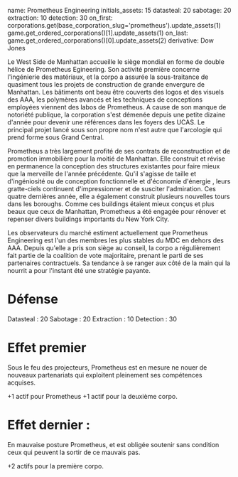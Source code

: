 name: Prometheus Engineering
initials_assets: 15
datasteal: 20
sabotage: 20
extraction: 10
detection: 30
on_first:
    corporations.get(base_corporation_slug='prometheus').update_assets(1)
    game.get_ordered_corporations()[1].update_assets(1)
on_last:
    game.get_ordered_corporations()[0].update_assets(2)
derivative: Dow Jones

Le West Side de Manhattan accueille le siège mondial en forme de double hélice de Prometheus Egineering. Son activité première concerne l'ingénierie des matériaux, et la corpo a assurée la sous-traitance de quasiment tous les projets de construction de grande envergure de Manhattan. Les bâtiments ont beau être couverts des logos et des visuels des AAA, les polymères avancés et les techniques de conceptions employées viennent des labos de Prometheus. A cause de son manque de notoriété publique, la corporation s'est démenée depuis une petite dizaine d'année pour devenir une références dans les foyers des UCAS. Le principal projet lancé sous son propre nom n'est autre que l'arcologie qui prend forme sous Grand Central.

Prometheus a très largement profité de ses contrats de reconstruction et de promotion immobilière pour la moitié de Manhattan. Elle construit et révise en permanence la conception des structures existantes pour faire mieux que la merveille de l'année précédente. Qu'il s'agisse de taille et d'ingéniosité ou de conception fonctionnelle et d'économie d'énergie , leurs gratte-ciels continuent d'impressionner et de susciter l'admiration. Ces quatre dernières année, elle a également construit plusieurs nouvelles tours dans les boroughs. Comme ces buildings étaient mieux conçus et plus beaux que ceux de Manhattan, Prometheus a été engagée pour rénover et repenser divers buildings importants du New York City.

Les observateurs du marché estiment actuellement que Prometheus Engineering est l'un des membres les plus stables du MDC en dehors des AAA. Depuis qu'elle a pris son siège au conseil, la corpo a régulièrement fait partie de la coalition de vote majoritaire, prenant le parti de ses partenaires contractuels. Sa tendance à se ranger aux côté de la main qui la nourrit a pour l'instant été une stratégie payante.

# Défense 

Datasteal : 20
Sabotage : 20 
Extraction : 10
Detection : 30

# Effet  premier 

Sous le feu des projecteurs, Prometheus est en mesure ne nouer de nouveaux partenariats qui exploitent pleinement ses compétences acquises.

+1 actif pour Prometheus
+1 actif pour la deuxième corpo.

# Effet dernier :

En mauvaise posture Prometheus, et est obligée soutenir sans condition ceux qui peuvent la sortir de ce mauvais pas.

+2 actifs pour la première corpo.
